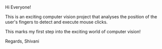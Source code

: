 Hi Everyone!

This is an exciting computer vision project that analyses the position of the user's fingers to detect and execute mouse clicks.

This marks my first step into the exciting world of computer vision!

Regards,
Shivani
